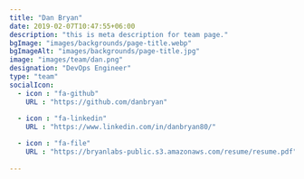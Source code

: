 ```yaml
---
title: "Dan Bryan"
date: 2019-02-07T10:47:55+06:00
description: "this is meta description for team page."
bgImage: "images/backgrounds/page-title.webp"
bgImageAlt: "images/backgrounds/page-title.jpg"
image: "images/team/dan.png"
designation: "DevOps Engineer"
type: "team"
socialIcon:
  - icon : "fa-github"
    URL : "https://github.com/danbryan"
    
  - icon : "fa-linkedin"
    URL : "https://www.linkedin.com/in/danbryan80/"

  - icon : "fa-file"
    URL : "https://bryanlabs-public.s3.amazonaws.com/resume/resume.pdf"
    
---
```


